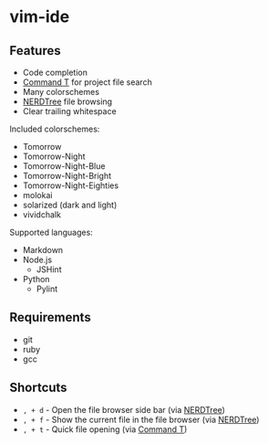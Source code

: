 vim-ide
=======

Features
--------

* Code completion
* [Command T](https://github.com/wincent/Command-T) for project file search
* Many colorschemes
* [NERDTree](https://github.com/scrooloose/nerdtree) file browsing
* Clear trailing whitespace

Included colorschemes:

- Tomorrow
- Tomorrow-Night
- Tomorrow-Night-Blue
- Tomorrow-Night-Bright
- Tomorrow-Night-Eighties
- molokai
- solarized (dark and light)
- vividchalk

Supported languages:

* Markdown
* Node.js
  - JSHint
* Python
  - Pylint

Requirements
------------

- git
- ruby
- gcc

Shortcuts
---------

- `, + d` - Open the file browser side bar (via [NERDTree](https://github.com/scrooloose/nerdtree))
- `, + f` - Show the current file in the file browser (via [NERDTree](https://github.com/scrooloose/nerdtree))
- `, + t` - Quick file opening (via [Command T](https://github.com/wincent/Command-T))

